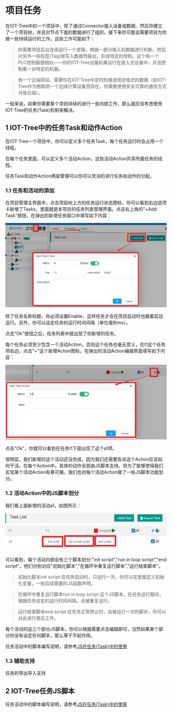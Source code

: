 项目任务
==

在IOT-Tree中的一个项目中，除了通过Connector接入设备或数据、然后你建立了一个项目树，并且对节点下面的数据进行了组织。接下来你可能会需要项目为你做一些持续运行的工作。这些工作可能如下：

> 你需要项目后台连续运行一个逻辑，根据一部分输入的数据进行判断，然后对另外一些标签(Tag)做写入数据而输出，形成特定的控制，这个和一个PLC控制器很相似——你的IOT-Tree设备如果运行在嵌入式设备中，并且控制着一台特定的机器。

> 有一个云端网站，需要你在IOT-Tree中定时的推送规定格式的数据（如IOT-Tree作为物联网一个边缘计算设备而存在，你需要使用安全可靠的通信方式对接云端）。


一般来说，如果你需要某个项目持续的进行一些内部工作，那么就应该考虑使用IOT-Tree的任务(Task)机制来解决。

## 1 IOT-Tree中的任务Task和动作Action

在IOT-Tree一个项目中，你可以定义多个任务Task，每个任务运行时会占用一个线程。

在每个任务里面，可以定义多个活动Action，这些活动Action共享所属任务的线程。

任务Task和动作Action两级管理可以你可以灵活的进行任务和动作的分配。

### 1.1 任务和活动的添加

在项目管理主界面中，点击项目树上方的任务运行状态图标，你可以看到右边选项卡新增了Tasks，里面就是本项目的任务列表管理界面。点击右上角的"+Add Task"按钮，在弹出的新增任务窗口中填写如下内容：

<img src="../img/main/m021.png" />

除了任务名称标题，你必须设置Enable，这样任务才会在项目启动时也跟着启动运行。另外，你可以设定任务的运行时间间隔（单位毫秒ms）。

点击"Ok"按钮之后，任务列表中就出现了你新增的任务。

每个任务必须至少包含一个活动Action，否则这个任务也毫无意义，在t1这个任务项右边，点击"+"这个新增Action图标，在弹出的活动Action编辑界面填写如下内容：

<img src="../img/main/m022.png" />

点击"Ok"，你就可以看到在任务t1下面出现了这个a1项。

很明显，我们新增的这个活动还没完成，因为我们还需要告诉这个Action应该如何干活。在每个Action中，具体的动作全部由JS脚本支持。但为了能够使得我们实现某个活动Action有章可循，我们也对每个活动Action做了一些JS脚本功能划分。

### 1.2 活动Action中的JS脚本划分

我们看上面新增的活动a1，如图所示：

<img src="../img/main/m023.png" />

可以看到，每个活动内部会有三个脚本划分:"init script","run in loop script","end script"。他们分别对应"初始化脚本","在循环中重复运行脚本","运行结束脚本"。

>初始化脚本init script:在任务启动时，只运行一次，你可以在里面定义初始化变量，一些后续需要的JS函数声明。

>在循环中重复运行脚本run in loop script:这个JS脚本，在任务运行期间，根据任务设定的运行时间间隔，会被重复运行。

>运行结束脚本end script:在任务正常停止时，会被运行一次的脚步，你可以对此进行善后工作。

每个活动的这三个部分JS脚本，你可以根据需要点击编辑即可，当然如果某个部分你没有设定任何脚本，那么等于不起作用。

任务活动中的脚本编写说明，请参考[JS在任务(Task)中的使用][js_in_task]

### 1.3 辅助支持

任务的导出导入支持

## 2 IOT-Tree任务JS脚本

任务活动中的脚本编写说明，请参考[JS在任务(Task)中的使用][js_in_task]


[js_in_task]:../js/js_in_task.md
